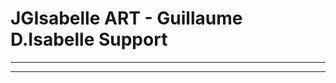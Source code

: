 <style>
.footer .border-top .border-gray-light .mt-5 .pt-3 .text-right .text-gray { color:aliceblue;}
.footer .border-top .border-gray-light  href { color:aliceblue;}
</style>
# JGIsabelle ART - Guillaume D.Isabelle Support


<script src="https://desk.zoho.com/portal/api/feedbackwidget/705329000000250001?orgId=773029773&displayType=embeded"></script>
<div id="zsfeedbackwidgetdiv"></div>


  
  
  
  
  
  
  
  
----
  
  
  
  

----